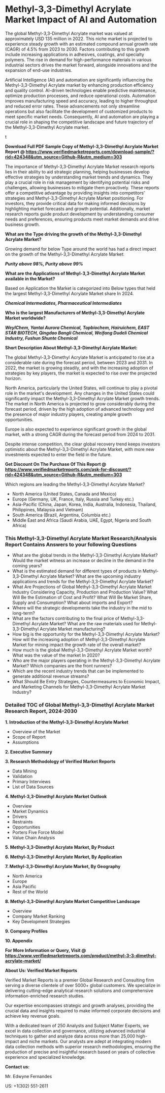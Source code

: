 <meta name="title" content="Global Methyl-3,3-Dimethyl Acrylate Market Impact of AI and Automation"><meta name="description" content="The global Methyl-3,3-Dimethyl Acrylate market was valued at approximately USD 135 million in 2022. This niche market is projected to experience steady growth with an "><meta name="title" content="Methyl-3,3-Dimethyl Acrylate Market Size, Share, Scope, Trends, Growth, Opportunities, Analysis, Forecast"><h1>Methyl-3,3-Dimethyl Acrylate Market Impact of AI and Automation</h1><p>The global Methyl-3,3-Dimethyl Acrylate market was valued at approximately USD 135 million in 2022. This niche market is projected to experience steady growth with an estimated compound annual growth rate (CAGR) of 4.5% from 2023 to 2030. Factors contributing to this growth include increasing applications in adhesives, coatings, and specialty polymers. The rise in demand for high-performance materials in various industrial sectors drives the market forward, alongside innovations and the expansion of end-use industries.</p><p>Artificial Intelligence (AI) and automation are significantly influencing the Methyl-3,3-Dimethyl Acrylate market by enhancing production efficiency and quality control. AI-driven technologies enable predictive maintenance, optimize production processes, and reduce operational costs. Automation improves manufacturing speed and accuracy, leading to higher throughput and reduced error rates. These advancements not only streamline operations but also facilitate the development of customized products to meet specific market needs. Consequently, AI and automation are playing a crucial role in shaping the competitive landscape and future trajectory of the Methyl-3,3-Dimethyl Acrylate market.</p>t</p><p id="" class=""><strong>Download Full PDF Sample Copy of Methyl-3,3-Dimethyl Acrylate Market Report @ <a href="https://www.verifiedmarketreports.com/download-sample/?rid=424348&utm_source=Github-R&utm_medium=303" target="_blank">https://www.verifiedmarketreports.com/download-sample/?rid=424348&utm_source=Github-R&utm_medium=303</a></strong></p><p>The importance of&nbsp;Methyl-3,3-Dimethyl Acrylate Market research reports lies in their ability to aid strategic planning, helping businesses develop effective strategies by understanding market trends and dynamics. They play a crucial role in risk management by identifying potential risks and challenges, allowing businesses to mitigate them proactively. These reports offer a competitive advantage by providing insights into competitors' strategies and Methyl-3,3-Dimethyl Acrylate Market positioning. For investors, they provide critical data for making informed decisions by highlighting market forecasts and growth potential. Additionally, market research reports guide product development by understanding consumer needs and preferences, ensuring products meet market demands and drive business growth.</p><p><strong>What are the&nbsp;Type driving the growth of the Methyl-3,3-Dimethyl Acrylate Market?</strong></p><p id="" class="">Growing demand for below Type around the world has had a direct impact on the growth of the Methyl-3,3-Dimethyl Acrylate Market:</p><em><strong>Purity above 98%, Purity above 99%</strong></em></p><strong>What are the&nbsp;Applications&nbsp;of Methyl-3,3-Dimethyl Acrylate Market available in the Market?</strong></p><p id="" class="">Based on Application the Market is categorized into Below types that held the largest Methyl-3,3-Dimethyl Acrylate Market share In 2024.</p><em><strong>Chemical Intermediates, Pharmaceutical Intermediates</strong></em></p><strong>Who is the largest Manufacturers of Methyl-3,3-Dimethyl Acrylate Market worldwide?</strong></p><p><em><strong>WeylChem, Yantai Aurora Chemical, Topbiochem, Hairuichem, EAST STAR BIOTECH, Qingdao Bangli Chemical, Weifang Dudeli Chemical Industry, Fushun Shunte Chemical</strong></em></p><p id="" class=""><strong>Short Description About Methyl-3,3-Dimethyl Acrylate Market:</strong></p><p>The global Methyl-3,3-Dimethyl Acrylate Market is anticipated to rise at a considerable rate during the forecast period, between 2023 and 2031. In 2022, the market is growing steadily, and with the increasing adoption of strategies by key players, the market is expected to rise over the projected horizon.</p><p>North America, particularly the United States, will continue to play a pivotal role in the market's development. Any changes in the United States could significantly impact the Methyl-3,3-Dimethyl Acrylate Market growth trends. The market in North America is projected to grow considerably during the forecast period, driven by the high adoption of advanced technology and the presence of major industry players, creating ample growth opportunities.</p><p>Europe is also expected to experience significant growth in the global market, with a strong CAGR during the forecast period from 2024 to 2031.</p><p>Despite intense competition, the clear global recovery trend keeps investors optimistic about the Methyl-3,3-Dimethyl Acrylate Market, with more new investments expected to enter the field in the future.</p><p id="" class=""><strong>Get Discount On The Purchase Of This Report @ <a href="https://www.verifiedmarketreports.com/ask-for-discount/?rid=424348&utm_source=Github-R&utm_medium=303" target="_blank">https://www.verifiedmarketreports.com/ask-for-discount/?rid=424348&utm_source=Github-R&utm_medium=303</a></strong></p>Which regions are leading the Methyl-3,3-Dimethyl Acrylate Market?</p><ul><li>North America (United States, Canada and Mexico)</li><li>Europe (Germany, UK, France, Italy, Russia and Turkey etc.)</li><li>Asia-Pacific (China, Japan, Korea, India, Australia, Indonesia, Thailand, Philippines, Malaysia and Vietnam)</li><li>South America (Brazil, Argentina, Columbia etc.)</li><li>Middle East and Africa (Saudi Arabia, UAE, Egypt, Nigeria and South Africa)</li></ul><h3 id="" class="">This Methyl-3,3-Dimethyl Acrylate Market Research/Analysis Report Contains Answers to your following Questions</h3><ul><li>What are the global trends in the Methyl-3,3-Dimethyl Acrylate Market? Would the market witness an increase or decline in the demand in the coming years?</li><li>What is the estimated demand for different types of products in Methyl-3,3-Dimethyl Acrylate Market? What are the upcoming industry applications and trends for the Methyl-3,3-Dimethyl Acrylate Market?</li><li>What Are Projections of Global Methyl-3,3-Dimethyl Acrylate Market Industry Considering Capacity, Production and Production Value? What Will Be the Estimation of Cost and Profit? What Will Be Market Share, Supply and Consumption? What about imports and Export?</li><li>Where will the strategic developments take the industry in the mid to long-term?</li><li>What are the factors contributing to the final price of Methyl-3,3-Dimethyl Acrylate Market? What are the raw materials used for Methyl-3,3-Dimethyl Acrylate Market manufacturing?</li><li>How big is the opportunity for the Methyl-3,3-Dimethyl Acrylate Market? How will the increasing adoption of Methyl-3,3-Dimethyl Acrylate Market for mining impact the growth rate of the overall market?</li><li>How much is the global Methyl-3,3-Dimethyl Acrylate Market worth? What was the value of the market In 2020?</li><li>Who are the major players operating in the Methyl-3,3-Dimethyl Acrylate Market? Which companies are the front runners?</li><li>Which are the recent industry trends that can be implemented to generate additional revenue streams?</li><li>What Should Be Entry Strategies, Countermeasures to Economic Impact, and Marketing Channels for Methyl-3,3-Dimethyl Acrylate Market Industry?</li></ul><h3 id="" class="">Detailed TOC of Global Methyl-3,3-Dimethyl Acrylate Market Research Report, 2024-2030</h3><p id="" class=""><strong>1. Introduction of the Methyl-3,3-Dimethyl Acrylate Market</strong></p><ul><li>Overview of the Market</li><li>Scope of Report</li><li>Assumptions</li></ul><p id="" class=""><strong>2. Executive Summary</strong></p><p id="" class=""><strong>3. Research Methodology of Verified Market Reports</strong></p><ul><li>Data Mining</li><li>Validation</li><li>Primary Interviews</li><li>List of Data Sources</li></ul><p id="" class=""><strong>4. Methyl-3,3-Dimethyl Acrylate Market Outlook</strong></p><ul><li>Overview</li><li>Market Dynamics</li><li>Drivers</li><li>Restraints</li><li>Opportunities</li><li>Porters Five Force Model</li><li>Value Chain Analysis</li></ul><p id="" class=""><strong>5. Methyl-3,3-Dimethyl Acrylate Market, By Product</strong></p><p id="" class=""><strong>6. Methyl-3,3-Dimethyl Acrylate Market, By Application</strong></p><p id="" class=""><strong>7. Methyl-3,3-Dimethyl Acrylate Market, By Geography</strong></p><ul><li>North America</li><li>Europe</li><li>Asia Pacific</li><li>Rest of the World</li></ul><p id="" class=""><strong>8. Methyl-3,3-Dimethyl Acrylate Market Competitive Landscape</strong></p><ul><li>Overview</li><li>Company Market Ranking</li><li>Key Development Strategies</li></ul><p id="" class=""><strong>9. Company Profiles</strong></p><p id="" class=""><strong>10. Appendix</strong></p><p id="" class=""><strong>For More Information or Query, Visit @ <a href="https://www.verifiedmarketreports.com/product/methyl-3-3-dimethyl-acrylate-market/" target="_blank">https://www.verifiedmarketreports.com/product/methyl-3-3-dimethyl-acrylate-market/</a></strong></p><p id="" class=""><strong>About Us: Verified Market Reports</strong></p><p id="" class="">Verified Market Reports is a premier Global Research and Consulting firm serving a diverse clientele of over 5000+ global customers. We specialize in delivering cutting-edge analytical research solutions and comprehensive information-enriched research studies.</p><p id="" class="">Our expertise encompasses strategic and growth analyses, providing the crucial data and insights required to make informed corporate decisions and achieve key revenue goals.</p><p id="" class="">With a dedicated team of 250 Analysts and Subject Matter Experts, we excel in data collection and governance, utilizing advanced industrial techniques to gather and analyze data across more than 25,000 high-impact and niche markets. Our analysts are adept at integrating modern data collection methods with superior research methodologies, ensuring the production of precise and insightful research based on years of collective experience and specialized knowledge.</p><p id="" class=""><strong>Contact us:</strong></p><p id="" class="">Mr. Edwyne Fernandes</p><p id="" class="">US: +1(302) 551-2611</p>